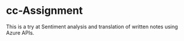 # cc-Assignment
This is a try at Sentiment analysis and translation of written notes using Azure APIs.
